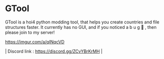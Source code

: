 # GTool
GTool is a hoi4 python modding tool, that helps you create countries and file structures faster. It currently has no GUI, and if you noticed a  b u g 🐛 , then please join to my server!

https://imgur.com/a/qINqcVD

| Discord link : https://discord.gg/ZCvYBrKrMH |



